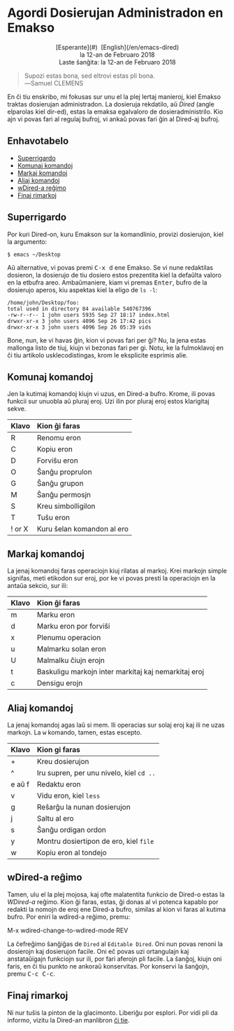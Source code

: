 Agordi Dosierujan Administradon en Emakso
=========================================

<center>[Esperante](#)  [English](/en/emacs-dired)</center>
<center>la 12-an de Februaro 2018</center>
<center>Laste ŝanĝita: la 12-an de Februaro 2018</center>

>Supozi estas bona, sed eltrovi estas pli bona.<br>
>―Samuel CLEMENS

En ĉi tiu enskribo, mi fokusas sur unu el la plej lertaj manieroj, kiel Emakso traktas dosierujan
administradon. La dosieruja rekdatilo, aŭ _Dired_ (angle elparolas kiel dir-ed), estas la emaksa
egalvaloro de dosieradministrilo. Kio ajn vi povas fari al regulaj bufroj, vi ankaŭ povas fari ĝin
al Dired-aj bufroj.


Enhavotabelo
------------

- [Superrigardo](#superrigardo)
- [Komunaj komandoj](#komunaj)
- [Markaj komandoj](#markaj)
- [Aliaj komandoj](#aliaj)
- [wDired-a reĝimo](#wdired)
- [Finaj rimarkoj](#finaj)


<a name="superrigardo"></a>Superrigardo
---------------------------------------

Por kuri Dired-on, kuru Emakson sur la komandlinio, provizi dosierujon, kiel la argumento:

    $ emacs ~/Desktop

Aŭ alternative, vi povas premi <kbd>C-x d</kbd> ene Emakso. Se vi nune redaktilas dosieron, la
dosierujo de tiu dosiero estos prezentita kiel la defaŭlta valoro en la etbufra areo. Ambaŭmaniere,
kiam vi premas <kbd>Enter</kbd>, bufro de la dosierujo aperos, kiu aspektas kiel la eligo de
`ls -l`:

```
/home/john/Desktop/foo:
total used in directory 84 available 540767396
-rw-r--r-- 1 john users 5935 Sep 27 18:17 index.html
drwxr-xr-x 3 john users 4096 Sep 26 17:42 pics
drwxr-xr-x 3 john users 4096 Sep 26 05:39 vids
```

Bone, nun, ke vi havas ĝin, kion vi povas fari per ĝi? Nu, la jena estas mallonga listo de tiuj,
kiujn vi bezonas fari per gi. Notu, ke la fulmoklavoj en ĉi tiu artikolo usklecodistingas, krom le
eksplicite esprimis alie.


<a name="komunaj"></a>Komunaj komandoj
--------------------------------------

Jen la kutimaj komandoj kiujn vi uzus, en Dired-a bufro. Krome, ili povas funkcii sur unuobla aŭ
pluraj eroj. Uzi ilin por pluraj eroj estos klarigitaj sekve.

| Klavo   | Kion ĝi faras               |
| :------ | :-------------------------- |
| R       | Renomu eron                 |
| C       | Kopiu eron                  |
| D       | Forviŝu eron                |
| O       | Ŝanĝu proprulon             |
| G       | Ŝanĝu grupon                |
| M       | Ŝanĝu permosjn              |
| S       | Kreu simbolligilon          |
| T       | Tuŝu eron                   |
| ! or X  | Kuru ŝelan komandon al ero  |


<a name="markaj"></a>Markaj komandoj
------------------------------------

La jenaj komandoj faras operaciojn kiuj rilatas al markoj. Krei markojn simple signifas, meti etikodon
sur eroj, por ke vi povas presti la operaciojn en la antaŭa sekcio, sur ili:

| Klavo | Kion ĝi faras                                        |
| :---- | :--------------------------------------------------- |
| m     | Marku eron                                           |
| d     | Marku eron por forviŝi                               |
| x     | Plenumu operacion                                    |
| u     | Malmarku solan eron                                  |
| U     | Malmalku ĉiujn erojn                                 |
| t     | Baskuligu markojn inter markitaj kaj nemarkitaj eroj |
| c     | Densigu erojn                                        |


<a name="aliaj"></a>Aliaj komandoj
----------------------------------

La jenaj komandoj agas laŭ si mem. Ili operacias sur solaj eroj kaj ili ne uzas markojn. La
<kbd>w</kbd> komando, tamen, estas escepto.

| Klavo   | Kion gi faras                             |
| :------ | :---------------------------------------- |
| +       | Kreu dosierujon                           |
| ^       | Iru supren, per unu nivelo, kiel `cd ..`  |
| e aŭ f  | Redaktu eron                              |
| v       | Vidu eron, kiel `less`                    |
| g       | Reŝarĝu la nunan dosierujon               |
| j       | Saltu al ero                              |
| s       | Ŝanĝu ordigan ordon                       |
| y       | Montru dosiertipon de ero, kiel `file`    |
| w       | Kopiu eron al tondejo                     |


<a name="wdired"></a>wDired-a reĝimo
------------------------------------

Tamen, ulu el la plej mojosa, kaj ofte malatentita funkcio de Dired-o estas la _WDired-a_
reĝimo. Kion ĝi faras, estas, ĝi donas al vi potenca kapablo por redakti la nomojn de eroj ene
Dired-a bufro, similas al kion vi faras al kutima bufro. Por eniri la wdired-a reĝimo, premu:

  M-x wdired-change-to-wdired-mode REV

La ĉefreĝimo ŝanĝiĝas de `Dired` al `Editable Dired`. Oni nun povas renoni la dosierojn kaj
dosierujon facile. Oni eĉ povas uzi ortangulajn kaj anstataŭigajn funkciojn sur ili, por fari
aferojn pli facile. La ŝanĝoj, kiujn oni faris, en ĉi tiu punkto ne ankoraŭ konservitas. Por
konservi la ŝanĝojn, premu <kbd>C-c C-c</kbd>.


<a name="finaj"></a>Finaj rimarkoj
----------------------------------

Ni nur tuŝis la pinton de la glacimonto. Liberiĝu por esplori. Por vidi pli da informo, vizitu la
Dired-an manlibron [ĉi tie](https://www.gnu.org/software/emacs/manual/html_node/emacs/Dired.html).
